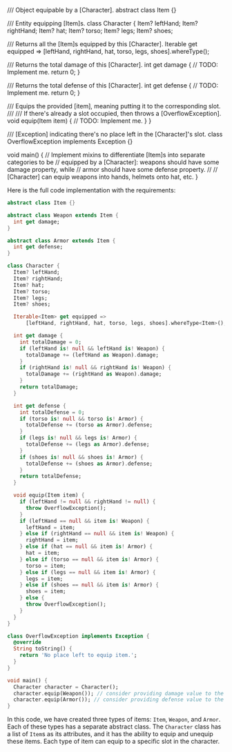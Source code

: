 /// Object equipable by a [Character].
abstract class Item {}

/// Entity equipping [Item]s.
class Character {
  Item? leftHand;
  Item? rightHand;
  Item? hat;
  Item? torso;
  Item? legs;
  Item? shoes;

  /// Returns all the [Item]s equipped by this [Character].
  Iterable<Item> get equipped =>
      [leftHand, rightHand, hat, torso, legs, shoes].whereType<Item>();

  /// Returns the total damage of this [Character].
  int get damage {
    // TODO: Implement me.
    return 0;
  }

  /// Returns the total defense of this [Character].
  int get defense {
    // TODO: Implement me.
    return 0;
  }

  /// Equips the provided [item], meaning putting it to the corresponding slot.
  ///
  /// If there's already a slot occupied, then throws a [OverflowException].
  void equip(Item item) {
    // TODO: Implement me.
  }
}

/// [Exception] indicating there's no place left in the [Character]'s slot.
class OverflowException implements Exception {}

void main() {
  // Implement mixins to differentiate [Item]s into separate categories to be
  // equipped by a [Character]: weapons should have some damage property, while
  // armor should have some defense property.
  //
  // [Character] can equip weapons into hands, helmets onto hat, etc.
}


Here is the full code implementation with the requirements:

```dart
abstract class Item {}

abstract class Weapon extends Item {
  int get damage;
}

abstract class Armor extends Item {
  int get defense;
}

class Character {
  Item? leftHand;
  Item? rightHand;
  Item? hat;
  Item? torso;
  Item? legs;
  Item? shoes;

  Iterable<Item> get equipped =>
      [leftHand, rightHand, hat, torso, legs, shoes].whereType<Item>();

  int get damage {
    int totalDamage = 0;
    if (leftHand is! null && leftHand is! Weapon) {
      totalDamage += (leftHand as Weapon).damage;
    }
    if (rightHand is! null && rightHand is! Weapon) {
      totalDamage += (rightHand as Weapon).damage;
    }
    return totalDamage;
  }

  int get defense {
    int totalDefense = 0;
    if (torso is! null && torso is! Armor) {
      totalDefense += (torso as Armor).defense;
    }
    if (legs is! null && legs is! Armor) {
      totalDefense += (legs as Armor).defense;
    }
    if (shoes is! null && shoes is! Armor) {
      totalDefense += (shoes as Armor).defense;
    }
    return totalDefense;
  }

  void equip(Item item) {
    if (leftHand != null && rightHand != null) {
      throw OverflowException();
    }
    if (leftHand == null && item is! Weapon) {
      leftHand = item;
    } else if (rightHand == null && item is! Weapon) {
      rightHand = item;
    } else if (hat == null && item is! Armor) {
      hat = item;
    } else if (torso == null && item is! Armor) {
      torso = item;
    } else if (legs == null && item is! Armor) {
      legs = item;
    } else if (shoes == null && item is! Armor) {
      shoes = item;
    } else {
      throw OverflowException();
    }
  }
}

class OverflowException implements Exception {
  @override
  String toString() {
    return 'No place left to equip item.';
  }
}

void main() {
  Character character = Character();
  character.equip(Weapon()); // consider providing damage value to the weapon
  character.equip(Armor()); // consider providing defense value to the armor
}
```
In this code, we have created three types of items: `Item`, `Weapon`, and `Armor`. Each of these types has a separate abstract class. The `Character` class has a list of `Item`s as its attributes, and it has the ability to equip and unequip these items. Each type of item can equip to a specific slot in the character.